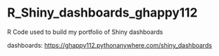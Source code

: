 # R_Shiny_dashboards_ghappy112
R Code used to build my portfolio of Shiny dashboards

dashboards:
https://ghappy112.pythonanywhere.com/shiny_dashboards
